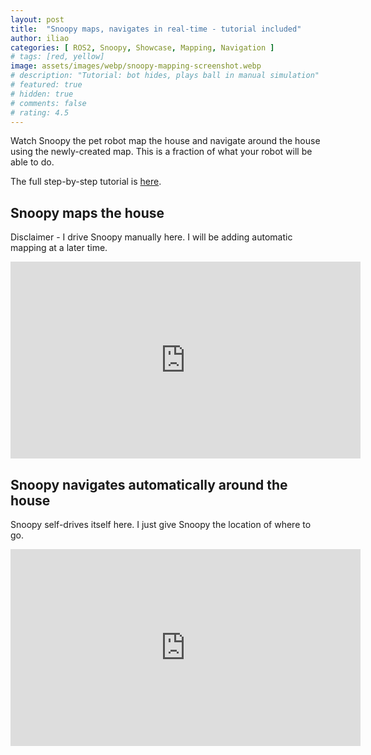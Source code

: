 ```yaml
---
layout: post
title:  "Snoopy maps, navigates in real-time - tutorial included"
author: iliao
categories: [ ROS2, Snoopy, Showcase, Mapping, Navigation ]
# tags: [red, yellow]
image: assets/images/webp/snoopy-mapping-screenshot.webp
# description: "Tutorial: bot hides, plays ball in manual simulation"
# featured: true
# hidden: true
# comments: false
# rating: 4.5
---
```

Watch Snoopy the pet robot map the house and navigate around the house using the newly-created map.
This is a fraction of what your robot will be able to do.

The full step-by-step tutorial is [here](https://kaia.ai/blog/real-time-mapping-navigation-tutorial/).

## Snoopy maps the house

Disclaimer - I drive Snoopy manually here. I will be adding automatic mapping at a later time.

<div class="text-center">
<iframe width="560" height="315" src="https://www.youtube.com/embed/_SHtXhIqhDg?si=gsVLMJAHR4GQwYD2&list=PLOSXKDW70aR8SA16wTB0ou9ClKhv7micy" title="YouTube video player" frameborder="0" allow="accelerometer; autoplay; clipboard-write; encrypted-media; gyroscope; picture-in-picture; web-share" allowfullscreen></iframe>
</div>
<p></p>

## Snoopy navigates automatically around the house

Snoopy self-drives itself here. I just give Snoopy the location of where to go.

<div class="text-center">
<iframe width="560" height="315" src="https://www.youtube.com/embed/Pkl8GH2pfdA?si=DeZK4wG7MoH0Nw7c&list=PLOSXKDW70aR8SA16wTB0ou9ClKhv7micy" title="YouTube video player" frameborder="0" allow="accelerometer; autoplay; clipboard-write; encrypted-media; gyroscope; picture-in-picture; web-share" allowfullscreen></iframe>
</div>

